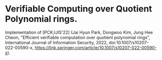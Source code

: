 # Verifiable Computing over Quotient Polynomial rings.

Implementation of [PCK;IJIS'22] (Jai Hyun Park, Dongwoo Kim, Jung Hee Cheon, "Efficient verifiable computation over quotient polynomial rings”, 
International Journal of Information Security, 2022, doi:10.1007/s10207-022-00590-x, https://link.springer.com/article/10.1007/s10207-022-00590-x).
